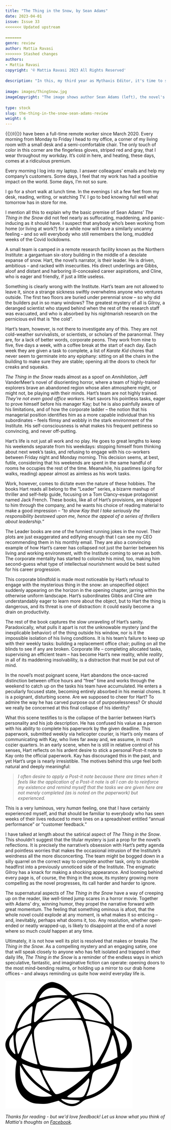 ```yaml
---
title: "The Thing in the Snow, by Sean Adams"
date: 2023-04-01
issue: Issue 33
<<<<<<< Updated upstream

=======
genre: review
author: Mattia Ravasi
>>>>>>> Stashed changes
authors:
- Mattia Ravasi
copyright: '© Mattia Ravasi 2023 All Rights Reserved'

description: "In this, my third year as Mythaxis Editor, it's time to shake things up around here with the first of two more-or-less non-fiction features. In his guise as 'The Bookchemist', Mattia Ravasi has been vlogging about long-form fiction for almost eight years, and I'm delighted to have him here reviewing contemporary speculative fiction. So, without further ado…"

image: images/ThingSnow.jpg
imageCopyright: "The image shows author Sean Adams (left), the novel's cover art (by Shutterstock/Olya Detry), and reviewer Mattia Ravasi (right)."

type: stock
slug: the-thing-in-the-snow-sean-adams-review
weight: 6
---
```


{{<glyph>}}I{{</glyph>}} have been a full-time remote worker since March 2020. Every morning from Monday to Friday I head to my office, a corner of my living room with a small desk and a semi-comfortable chair. The only touch of color in this corner are the fingerless gloves, striped red and gray, that I wear throughout my workday. It’s cold in here, and heating, these days, comes at a ridiculous premium.

Every morning I log into my laptop. I answer colleagues’ emails and help my company’s customers. Some days, I feel that my work has had a positive impact on the world. Some days, I’m not so sure.

I go for a short walk at lunch time. In the evenings I sit a few feet from my desk, reading, writing, or watching TV. I go to bed knowing full well what tomorrow has in store for me.

I mention all this to explain why the basic premise of Sean Adams’ *The Thing in the Snow* did not feel nearly as suffocating, maddening, and panic-inducing as it should have. I suspect that anybody who’s been working from home (or living at work?) for a while now will have a similarly uncanny feeling – and so will everybody who still remembers the long, muddled weeks of the Covid lockdowns.

A small team is camped in a remote research facility known as the Northern Institute: a gargantuan six-story building in the middle of a desolate expanse of snow. Hart, the novel’s narrator, is their leader. He is driven, ambitious – and racked with insecurities. His direct underlings are Gibbs, aloof and distant and harboring ill-concealed career aspirations, and Cline, who is eager and friendly, if just a little useless.

Something is clearly wrong with the Institute. Hart’s team are not allowed to leave it, since a strange sickness swiftly overwhelms anyone who ventures outside. The first two floors are buried under perennial snow – so why did the builders put in so many windows? The greatest mystery of all is Gilroy, a deranged scientist who stayed behind when the rest of the research staff was evacuated, and who is absorbed by his nightmarish research on the pernicious evil that is “the cold”.

Hart’s team, however, is not there to investigate any of this. They are not cold-weather survivalists, or scientists, or scholars of the paranormal. They are, for a lack of better words, corporate peons. They work from nine to five, five days a week, with a coffee break at the start of each day. Each week they are given a task to complete, a list of *Karate Kid* chores that never seem to germinate into any epiphany: sitting on all the chairs in the building to make sure they are stable; opening all the doors to check for creaks and squeaks.

*The Thing in the Snow* reads almost as a spoof on *Annihilation*, Jeff VanderMeer’s novel of disorienting horror, where a team of highly-trained explorers brave an abandoned region whose alien atmosphere might, or might not, be playing with their minds. Hart’s team are not highly trained. *They’re not even good office workers*. Hart savors his pointless tasks, eager to prove himself before his manager Kay; but he is also painfully aware of his limitations, and of how the corporate ladder – the notion that his managerial position identifies him as a more capable individual than his subordinates – feels flimsy and wobbly in the stark environment of the Institute. His self-consciousness is what makes his frequent pettiness so convincing, and never off-putting.

Hart’s life is not just all work and no play. He goes to great lengths to keep his weekends separate from his weekdays: stopping himself from thinking about next week’s tasks, and refusing to engage with his co-workers between Friday night and Monday morning. This decision seems, at best, futile, considering that his weekends are spent in the same handful of rooms he occupies the rest of the time. Meanwhile, his pastimes (going for walks, reading) appear almost as aimless as his work tasks.

Work, however, comes to dictate even the nature of these hobbies. The books Hart reads all belong to the “Leader” series, a bizarre mashup of thriller and self-help guide, focusing on a Tom Clancy-esque protagonist named Jack French. These books, like all of Hart’s provisions, are shipped to him through the company, and he wants his choice of reading material to make a good impression – *“to show Kay that I take seriously the responsibility bestowed upon me, hence the appeal of a series of thrillers about leadership.”*

The Leader books are one of the funniest running jokes in the novel. Their plots are just exaggerated and edifying enough that I can see my CEO recommending them in his monthly email. They are also a convincing example of how Hart’s career has collapsed not just the barrier between his living and working environment, with the Institute coming to serve as both. The corporate mentality has started to colonize his mind, too, making him second-guess what type of intellectual nourishment would be best suited for his career progression.

This corporate blindfold is made most noticeable by Hart’s refusal to engage with the mysterious thing in the snow: an unspecified object suddenly appearing on the horizon in the opening chapter, jarring within the otherwise uniform landscape. Hart’s subordinates Gibbs and Cline are understandably eager to learn more about the object, but to Hart the thing is dangerous, and its threat is one of distraction: it could easily become a drain on productivity.

The rest of the book captures the slow unraveling of Hart’s sanity. Paradoxically, what pulls it apart is not the unknowable mystery (and the inexplicable behavior) of the thing outside his window, nor is it the impossible isolation of his living conditions. It is his team’s failure to keep up with their weekly tasks: building a replacement office chair; pulling on all the blinds to see if any are broken. Corporate life – completing allocated tasks, supervising an efficient team – has become Hart’s new reality, while *reality*, in all of its maddening insolvability, is a distraction that must be put out of mind.

In the novel’s most poignant scene, Hart abandons the once-sacred distinction between office hours and “free” time and works through the weekend to catch up on the tasks his team have accumulated. He enters a peculiarly focused state, becoming entirely absorbed in his menial chores. It is a poignant, disturbing scene. Are we supposed to cheer for Hart? To admire the way he has carved purpose out of purposelessness? Or should we really be concerned at this final collapse of his identity? 

What this scene testifies to is the collapse of the barrier between Hart’s personality and his job description. He has confused his value as a person with his ability to complete his paperwork by the given deadline. This paperwork, submitted weekly via helicopter courier, is Hart’s only means of communicating with Kay, who lives far away and, we assume, in much cozier quarters. In an early scene, when he is still in relative control of his senses, Hart reflects on his ardent desire to stick a personal Post-it note to Kay onto the official paperwork. Kay has discouraged this in the past, and yet Hart’s urge is nearly irresistible. The motives behind this urge feel both natural and deeply meaningful:

> *I often desire to apply a Post-it note because there are times when it feels like the application of a Post-it note is all I can do to reinforce my existence and remind myself that the tasks we are given here are not merely completed (as is noted on the paperwork) but experienced.*

This is a very luminous, very *human* feeling, one that I have certainly experienced myself, and that should be familiar to everybody who has seen weeks of their lives reduced to mere lines on a spreadsheet entitled “annual performance” or “customer feedback.”

I have talked at length about the satirical aspect of *The Thing in the Snow*. This shouldn’t suggest that the titular mystery is just a prop for the novel’s reflections. It is precisely the narrative’s obsession with Hart’s petty agenda and pointless worries that makes the occasional intrusion of the Institute’s weirdness all the more disconcerting. The team might be bogged down in a silly quarrel on the correct way to complete another task, only to stumble headfirst into a previously unnoticed side of the Institute. The enigmatic Gilroy has a knack for making a shocking appearance. And looming behind every page is, of course, the thing in the snow, its mystery growing more compelling as the novel progresses, its call harder and harder to ignore.

The supernatural aspects of *The Thing in the Snow* have a way of creeping up on the reader, like well-timed jump scares in a horror movie. Together with Adams’ dry, winning humor, they propel the narrative forward with great momentum. The feeling that something ominous is afoot, that the whole novel could explode at any moment, is what makes it so enticing – and, inevitably, perhaps what dooms it, too. Any resolution, whether open-ended or neatly wrapped-up, is likely to disappoint at the end of a novel where so much *could* happen at any time.

Ultimately, it is not how well its plot is resolved that makes or breaks *The Thing in the Snow*. As a compelling mystery and an engaging satire, one that will speak closely to anyone who has felt isolated and trapped in their daily life, *The Thing in the Snow* is a reminder of the endless ways in which speculative, fantastic, and imaginative fiction can operate: opening doors to the most mind-bending realms, or holding up a mirror to our drab home offices – and always reminding us quite how *weird* everyday life is.

![Orbit-lrg](images/Orbit.svg)

*Thanks for reading - but we'd love feedback! Let us know what you think of Mattia's thoughts on [Facebook](https://www.facebook.com/MythaxisMagazine/posts/744234841042838).*
